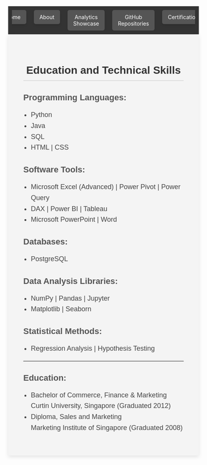 <!-- Navigation bar -->
<nav style="background-color: #333; padding: 10px;">
    <ul style="list-style-type: none; margin: 0; padding: 0; display: flex; justify-content: center; max-width: 100%; overflow: hidden;">
        <li style="margin: 0 10px;">
            <a href="https://mbhagwan.github.io" style="color: white; text-decoration: none; padding: 10px 15px; background-color: #555; border-radius: 5px; text-align: center; display: block; box-shadow: 0px 4px 6px rgba(0, 0, 0, 0.1);">
                Home
            </a>
        </li>
        <li style="margin: 0 10px;">
            <a href="https://github.com/mbhagwan" target="_blank" style="color: white; text-decoration: none; padding: 10px 15px; background-color: #555; border-radius: 5px; text-align: center; display: block; box-shadow: 0px 4px 6px rgba(0, 0, 0, 0.1);">
                About
            </a>
        </li>
        <li style="margin: 0 10px;">
            <a href="https://mbhagwan.github.io/portfolio.html" style="color: white; text-decoration: none; padding: 10px 15px; background-color: #555; border-radius: 5px; text-align: center; display: block; box-shadow: 0px 4px 6px rgba(0, 0, 0, 0.1);">
                Analytics Showcase
            </a>
        </li>
        <li style="margin: 0 10px;">
            <a href="https://github.com/mbhagwan?tab=repositories" target="_blank" style="color: white; text-decoration: none; padding: 10px 15px; background-color: #555; border-radius: 5px; text-align: center; display: block; box-shadow: 0px 4px 6px rgba(0, 0, 0, 0.1);">
                GitHub Repositories
            </a>
        </li>
        <li style="margin: 0 10px;">
            <a href="https://mbhagwan.github.io/certified_skills.html" style="color: white; text-decoration: none; padding: 10px 15px; background-color: #555; border-radius: 5px; text-align: center; display: block; box-shadow: 0px 4px 6px rgba(0, 0, 0, 0.1);">
                Certifications
            </a>
        </li>
    </ul>
</nav>


<div style="background-color: #f4f4f4; padding: 40px; font-family: 'Arial', sans-serif; max-width: 800px; margin: auto; box-shadow: 0px 4px 10px rgba(0, 0, 0, 0.1);">
    <!-- Education & Technical Skills Header -->
    <h2 style="color: #333; font-family: 'Oswald', sans-serif; font-size: 28px; text-align: center; border-bottom: 2px solid #ddd; padding-bottom: 10px; margin-bottom: 30px;">
        Education and Technical Skills
    </h2>
    <!-- Languages Section -->
    <h3 style="color: #555; font-family: 'Oswald', sans-serif; font-size: 22px; margin-bottom: 10px;">Programming Languages:</h3>
    <ul style="color: #444; font-size: 18px; line-height: 1.6; padding-left: 20px;">
        <li>Python</li>
        <li>Java</li>
        <li>SQL</li>
        <li>HTML | CSS</li>
    </ul>
    <!-- Tools Section -->
    <h3 style="color: #555; font-family: 'Oswald', sans-serif; font-size: 22px; margin-bottom: 10px;">Software Tools:</h3>
    <ul style="color: #444; font-size: 18px; line-height: 1.6; padding-left: 20px;">
        <li>Microsoft Excel (Advanced) | Power Pivot | Power Query</li>
        <li>DAX | Power BI | Tableau</li>
        <li>Microsoft PowerPoint | Word</li>
    </ul>
    <!-- Databases Section -->
    <h3 style="color: #555; font-family: 'Oswald', sans-serif; font-size: 22px; margin-bottom: 10px;">Databases:</h3>
    <ul style="color: #444; font-size: 18px; line-height: 1.6; padding-left: 20px;">
        <li>PostgreSQL</li>
    </ul>
    <!-- Libraries Section -->
    <h3 style="color: #555; font-family: 'Oswald', sans-serif; font-size: 22px; margin-bottom: 10px;">Data Analysis Libraries:</h3>
    <ul style="color: #444; font-size: 18px; line-height: 1.6; padding-left: 20px;">
        <li>NumPy | Pandas | Jupyter</li>
        <li>Matplotlib | Seaborn</li>
    </ul>
    <!-- Statistical Analysis Section -->
    <h3 style="color: #555; font-family: 'Oswald', sans-serif; font-size: 22px; margin-bottom: 10px;">Statistical Methods:</h3>
    <ul style="color: #444; font-size: 18px; line-height: 1.6; padding-left: 20px;">
        <li>Regression Analysis | Hypothesis Testing</li>
    </ul>
    <hr>
    <!-- Education Section -->
    <h3 style="color: #555; font-family: 'Oswald', sans-serif; font-size: 22px; margin-bottom: 10px;">Education:</h3>
    <ul style="color: #444; font-size: 18px; line-height: 1.6; padding-left: 20px;">
        <li>Bachelor of Commerce, Finance & Marketing<br> Curtin University, Singapore (Graduated 2012)</li>
        <li>Diploma, Sales and Marketing<br> Marketing Institute of Singapore (Graduated 2008)</li>
    </ul>
</div>
